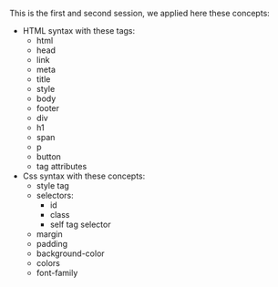 This is the first and second session, we applied here these concepts:
- HTML syntax with these tags:
  - html
  - head
  - link
  - meta
  - title
  - style
  - body
  - footer
  - div
  - h1
  - span
  - p
  - button
  - tag attributes
- Css syntax with these concepts:
  - style tag
  - selectors:
    - id
    - class
    - self tag selector
  - margin
  - padding
  - background-color
  - colors
  - font-family